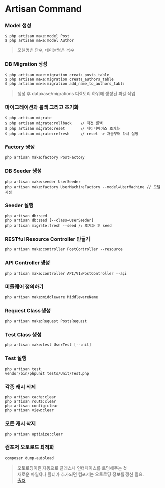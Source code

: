 # Artisan Command

### Model 생성

```
$ php artisan make:model Post
$ php artisan make:model Author
```
> 모델명은 단수, 테이블명은 복수

### DB Migration 생성

```
$ php artisan make:migration create_posts_table
$ php artisan make:migration create_authors_table
$ php artisan make:migration add_name_to_authors_table
```

> 생성 후 database/migrations 디렉토리 하위에 생성된 파일 작업

### 마이그레이션과 롤백 그리고 초기화

```
$ php artisan migrate
$ php artisan migrate:rollback    // 직전 롤백
$ php artisan migrate:reset       // 데이터베이스 초기화
$ php artisan migrate:refresh     // reset -> 처음부터 다시 실행
```

### Factory 생성
```
php artisan make:factory PostFactory

```

### DB Seeder 생성
```
php artisan make:seeder UserSeeder
php artisan make:factory UserMachineFactory --model=UserMachine // 모델 지정
```

### Seeder 실행
```
php artisan db:seed
php artisan db:seed [--class=UserSeeder]
php artisan migrate:fresh --seed // 초기화 후 seed
```

### RESTful Resource Controller 만들기
```
php artisan make:controller PostController --resource
```

### API Controller 생성
```
php artisan make:controller API/V1/PostController --api
```

### 미들웨어 정의하기
```
php artisan make:middleware MiddlewareName
```

### Request Class 생성
```
php artisan make:Request PostsRequest
```

### Test Class 생성
```
php artisan make:test UserTest [--unit]
```

### Test 실행
```
php artisan test
vendor/bin/phpunit tests/Unit/Test.php
```

### 각종 캐시 삭제
```
php artisan cache:clear
php artisan route:clear
php artisan config:clear
php artisan view:clear
```

### 모든 캐시 삭제
```
php artisan optimize:clear
```


### 컴포저 오토로드 최적화
```
composer dump-autoload
```
> 오토로딩이란 자동으로 클래스나 인터페이스를 로딩해주는 것  
> 새로운 파일이나 폴더가 추가되면 컴포저는 오토로딩 정보를 갱신 필요.  
> [출처](https://www.lesstif.com/laravelprog/auto-loader-24445513.html)
